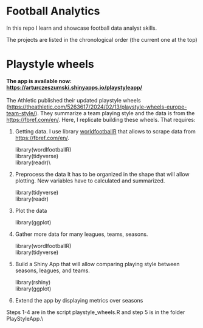 # Football Analytics

In this repo I learn and showcase football data analyst skills.

The projects are listed in the chronological order (the current one at the top)

# Playstyle wheels

**The app is available now: <https://arturczeszumski.shinyapps.io/playstyleapp/>**\
\
The Athletic published their updated playstyle wheels (<https://theathletic.com/5263617/2024/02/13/playstyle-wheels-europe-team-style/>). They summarize a team playing style and the data is from the <https://fbref.com/en/>. Here, I replicate building these wheels. That requires:

1.  Getting data. I use library [worldfootballR](https://github.com/JaseZiv/worldfootballR) that allows to scrape data from <https://fbref.com/en/>.

    library(wordlfootballR)\
    library(tidyverse)\
    library(readr)\

2.  Preprocess the data It has to be organized in the shape that will allow plotting. New variables have to calculated and summarized.

    library(tidyverse)\
    library(readr)

3.  Plot the data

    library(ggplot)

4.  Gather more data for many leagues, teams, seasons.

    library(wordlfootballR)\
    library(tidyverse)

5.  Build a Shiny App that will allow comparing playing style between seasons, leagues, and teams.

    library(rshiny)\
    library(ggplot)

6.  Extend the app by displaying metrics over seasons

Steps 1-4 are in the script playstyle_wheels.R and step 5 is in the folder PlayStyleApp.\

